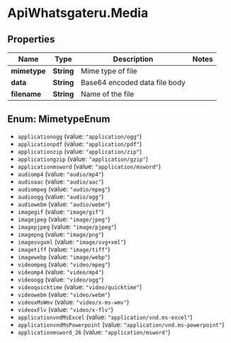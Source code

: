 # ApiWhatsgateru.Media

## Properties
Name | Type | Description | Notes
------------ | ------------- | ------------- | -------------
**mimetype** | **String** | Mime type of file | 
**data** | **String** | Base64 encoded data file body | 
**filename** | **String** | Name of the file | 

<a name="MimetypeEnum"></a>
## Enum: MimetypeEnum

* `applicationogg` (value: `"application/ogg"`)
* `applicationpdf` (value: `"application/pdf"`)
* `applicationzip` (value: `"application/zip"`)
* `applicationgzip` (value: `"application/gzip"`)
* `applicationmsword` (value: `"application/msword"`)
* `audiomp4` (value: `"audio/mp4"`)
* `audioaac` (value: `"audio/aac"`)
* `audiompeg` (value: `"audio/mpeg"`)
* `audioogg` (value: `"audio/ogg"`)
* `audiowebm` (value: `"audio/webm"`)
* `imagegif` (value: `"image/gif"`)
* `imagejpeg` (value: `"image/jpeg"`)
* `imagepjpeg` (value: `"image/pjpeg"`)
* `imagepng` (value: `"image/png"`)
* `imagesvgxml` (value: `"image/svg+xml"`)
* `imagetiff` (value: `"image/tiff"`)
* `imagewebp` (value: `"image/webp"`)
* `videompeg` (value: `"video/mpeg"`)
* `videomp4` (value: `"video/mp4"`)
* `videoogg` (value: `"video/ogg"`)
* `videoquicktime` (value: `"video/quicktime"`)
* `videowebm` (value: `"video/webm"`)
* `videoxMsWmv` (value: `"video/x-ms-wmv"`)
* `videoxFlv` (value: `"video/x-flv"`)
* `applicationvndMsExcel` (value: `"application/vnd.ms-excel"`)
* `applicationvndMsPowerpoint` (value: `"application/vnd.ms-powerpoint"`)
* `applicationmsword_26` (value: `"application/msword"`)

